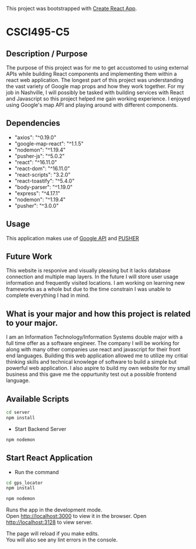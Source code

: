 This project was bootstrapped with [Create React App](https://github.com/facebook/create-react-app).

# CSCI495-C5

## Description / Purpose
The purpose of this project was for me to get accustomed to using external APIs while building React components and implementing them within a react web application. The longest part of this project was understanding the vast variety of Google map props and how they work together. For my job in Nashville, I will possibly be tasked with building services with React and Javascript so this project helped me gain working experience. I enjoyed using Google's map API and playing around with different components.


## Dependencies
- "axios": "^0.19.0"
- "google-map-react": "^1.1.5"
- "nodemon": "^1.19.4"
- "pusher-js": "^5.0.2"
- "react": "^16.11.0"
- "react-dom": "^16.11.0"
- "react-scripts": "3.2.0"
- "react-toastify": "^5.4.0"
- "body-parser": "^1.19.0"
- "express": "^4.17.1"
- "nodemon": "^1.19.4"
- "pusher": "^3.0.0"

## Usage
This application makes use of [Google API](https://console.cloud.google.com/home/dashboard?project=gps-tracker-258020) and [PUSHER](https://dashboard.pusher.com/)

## Future Work
This website is responive and visually pleasing but it lacks database connection and multiple map layers. In the future I will store user usage information and frequently visited locations. I am working on learning new frameworks as a whole but due to the time constrain I was unable to complete everything I had in mind.

## What is your major and how this project is related to your major.
I am an Information Technology/Information Systems double major with a full time offer as a software engineer. The company I will be working for along with many other companies use react and javascript for their front end languages. Building this web application allowed me to utilize my critial thinking skills and technical knowlege of software to build a simple but powerful web application. I also aspire to build my own website for my small business and this gave me the oppurtunity test out a possible frontend language. 

## Available Scripts

```bash
cd server
npm install
```

- Start Backend Server

```bash
npm nodemon
```

## Start React Application
- Run the command
```bash
cd gps_locator
npm install
```

```bash
npm nodemon
```



Runs the app in the development mode.<br>
Open [http://localhost:3000](http://localhost:3000) to view it in the browser.
Open [http://localhost:3128](http://localhost:3128) to view server.


The page will reload if you make edits.<br>
You will also see any lint errors in the console.







